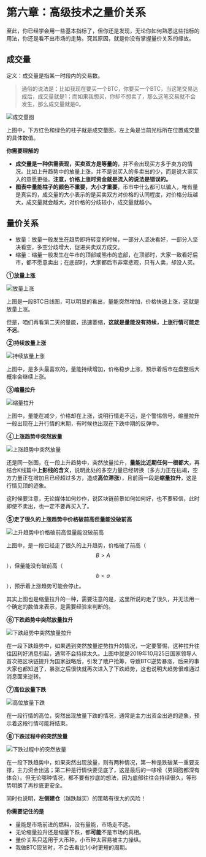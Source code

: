 # 第六章：高级技术之量价关系

至此，你已经学会用一些基本指标了，但你还是发现，无论你如何熟悉这些指标的用法，你还是看不出市场的走势。究其原因，就是你没有掌握量价关系的缘故。

## 成交量

定义：成交量是指某一时段内的交易数。

> 通俗的说法是：比如我现在要买一个BTC，你要买一个BTC，当这笔交易达成后，成交量就是1；而如果我想买，你却不想卖了，那么这笔交易就不会发生，那么成交量就是0。

![&#x6210;&#x4EA4;&#x91CF;&#x56FE;](.gitbook/assets/xnip2020-04-01_20-36-09.jpeg)

上图中，下方红色和绿色的柱子就是成交量图，左上角是当前光标所在位置成交量的具体数值。

**你需要理解的**

* **成交量是一种供需表现，买卖双方是等量的**，并不会出现买方多于卖方的情况。比如上升趋势中的放量上涨，并不是说买入的多卖出的少，而是说大家买入的意愿更强。**注意，价格上涨时资金就是流入的说法是错误的。**
* **图表中量能柱子的颜色不重要，大小才重要**，币市中什么都可以骗人，唯有量是真实的，成交量的大小表示的是买卖双方对价格的认同程度，对价格分歧越大，成交量就会越大，对价格的分歧较小，成交量就越小。

## 量价关系

* 放量：放量一般发生在趋势即将转变的时候，一部分人坚决看好，一部分人坚决看空，多空分歧增大，促进买卖双方成交。
* 缩量：缩量一般发生在牛市的顶部或熊市的底部，在顶部时，大家一致看好后市，都不愿意卖出；在底部时，大家都后市非常悲观，只有人卖，却没人买。

**①放量上涨**

![&#x653E;&#x91CF;&#x4E0A;&#x6DA8;](.gitbook/assets/xnip2020-04-02_12-03-14.jpg)

上图是一段BTC日线图，可以明显的看出，量能突然增加，价格快速上涨，这就是放量上涨。

但是，咱们再看第二天的量能，迅速萎缩，**这就是量能没有持续，上涨行情可能走不远**。

**②持续放量上涨**

![&#x6301;&#x7EED;&#x653E;&#x91CF;&#x4E0A;&#x6DA8;](.gitbook/assets/xnip2020-04-02_13-02-44.jpg)

上图中，是多头最喜欢的，量能持续增加，价格稳步上涨，预示着后市在盘整后大概率会继续上涨。

**③缩量拉升**

![&#x7F29;&#x91CF;&#x62C9;&#x5347;](.gitbook/assets/xnip2020-04-02_13-19-18.jpg)

上图中，量能在减少，价格却在上涨，说明行情走不远，是个警惕信号。缩量拉升一般出现在上升行情的末期，有时候也出现在下跌中期的反弹中。

④**上涨趋势中突然放量**

![&#x4E0A;&#x6DA8;&#x8D8B;&#x52BF;&#x4E2D;&#x7A81;&#x7136;&#x653E;&#x91CF;](.gitbook/assets/xnip2020-04-02_13-27-42.jpg)

还是同一张图，在一段上升趋势中，突然放量拉升，**量能比近期任何一根都大**，再结合K线篇中**上影线的含义**，说明此处的多空力量已经转换（多方力正在枯竭，空方力量正在增加且已经超过多方，造成**高位滞涨**），且前面一段是**缩量拉升**，这是行情见顶的迹象。

这时候要注意，无论媒体如何炒作，说区块链前景如何如何好，也不要轻信，此时即使不卖出，也一定不要再买入了。

**⑤走了很久的上涨趋势中价格破前高但量能没破前高**

![&#x4E0A;&#x5347;&#x8D8B;&#x52BF;&#x4E2D;&#x4EF7;&#x683C;&#x7834;&#x524D;&#x9AD8;&#x4F46;&#x91CF;&#x80FD;&#x6CA1;&#x7834;&#x524D;&#x9AD8;](.gitbook/assets/xnip2020-04-02_13-41-30.jpg)

上图中，是一段已经走了很久的上升趋势，价格破了前高（ $$B>A$$ ），但量能没有破前高（ $$b<a$$ ），预示着上涨趋势可能会停止。

其实上图也是缩量拉升的一种，需要注意的是，这里所说的走了很久，并无法用一个确定的数值来表示，是需要经验来判断的。

**⑥下跌趋势中突然放量拉升**

![&#x4E0B;&#x8DCC;&#x8D8B;&#x52BF;&#x4E2D;&#x7A81;&#x7136;&#x653E;&#x91CF;&#x62C9;&#x5347;](.gitbook/assets/xnip2020-04-02_14-48-43.jpeg)

在一段下跌趋势中，如果遇到突然放量逆势拉升的情况，一定要警惕，这种拉升往往因利好消息引起，通常不会持续太久。上图中就是2019年10月25日国家领导人首次把区块链提升为国家战略后，引发了散户抢筹，导致BTC逆势暴涨，后来的事大家也都知道了，暴涨之后很快就再次进入了下跌趋势，这也说明大趋势很难通过消息面来逆转。

**⑦高位放量下跌**

![&#x9AD8;&#x4F4D;&#x653E;&#x91CF;&#x4E0B;&#x8DCC;](.gitbook/assets/xnip2020-04-02_15-20-07.jpeg)

在一段行情的高位，突然出现放量下跌的情况，通常是主力出资金出逃的迹象，预示着这段行情可能将结束。

**⑧下跌过程中的突然放量**

![&#x4E0B;&#x8DCC;&#x8FC7;&#x7A0B;&#x4E2D;&#x7684;&#x7A81;&#x7136;&#x653E;&#x91CF;](.gitbook/assets/xnip2020-04-02_15-30-58.jpg)

在一段下跌趋势中，如果突然出现放量，则有两种情况，第一种是跌破某一重要支撑，主力资金出逃；第二种是行情快要见底了，这是最后的一哆嗦（男同胞都深有体会）。但无论哪种情况，都不要有抄底的想法，因为底部往往会持续很久，等形势明朗了再抄底更安全。

同时也说明，**左侧建仓**（越跌越买）的策略有很大的风险！

**你需要记住的是**

* 量能是市场前进的燃料，没有量能，市场走不远。
* 无论缩量拉升还是缩量下跌，都**可能**不是市场的真相。
* 量价关系只适用于大币种，小币种太容易被主力操纵。
* 我做BTC现货时，不会去看比1小时更短的周期。

